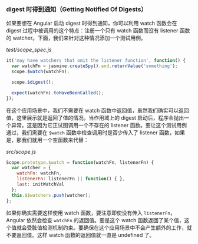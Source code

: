 ### digest 时得到通知（Getting Notified Of Digests）

如果要想在 Angular 启动 digest 时得到通知，你可以利用 watch 函数会在 digest 过程中被调用的这个特点：注册一个只有 watch 函数而没有 listener 函数的 watcher。下面，我们来针对这种情况添加一个测试用例。

_test/scope_spec.js_

```js
it('may have watchers that omit the listener function', function() {
  var watchFn = jasmine.createSpy().and.returnValue('something');
  scope.$watch(watchFn);

  scope.$digest();

  expect(watchFn).toHaveBeenCalled();
});
```

在这个应用场景中，我们不需要在 watch 函数中返回值，虽然我们确实可以返回值，这里展示就是返回了值的情况。当作用域上的 digest 启动后，程序会抛出一个异常。这是因为它正试图调用一个不存在的 listener 函数。要让这个测试用例通过，我们需要在 `$watch` 函数中检查调用时是否少传入了 listener 函数，如果是，那我们就用一个空函数来代替：

_src/scope.js_

```js
Scope.prototype.$watch = function(watchFn, listenerFn) {
  var watcher = {
    watchFn: watchFn,
    listenerFn: listenerFn || function() { },
    last: initWatchVal
  };
  this.$$watchers.push(watcher);
};
```

如果你确实需要这样使用 watch 函数，要注意即使没有传入 `listenerFn`，Angular 依然会检查 `watchFn` 的返回值。要是这个 watch 函数返回了某个值，这个值就会受脏值检测机制约束。要确保在这个应用场景中不会产生额外的工作，就不要返回值。这样 watch 函数的返回值就一直是 undefined 了。